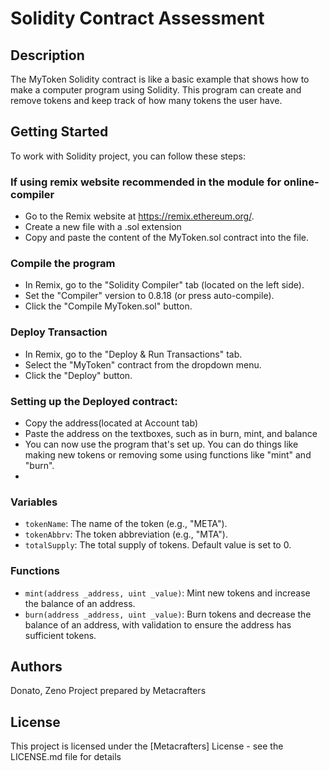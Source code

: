 # Solidity Contract Assessment
## Description
The MyToken Solidity contract is like a basic example that shows how to make a computer program using Solidity. 
This program can create and remove tokens and keep track of how many tokens the user have. 

## Getting Started
To work with Solidity project, you can follow these steps:
### If using remix website recommended in the module for online-compiler
* Go to the Remix website at https://remix.ethereum.org/.
* Create a new file with a .sol extension
* Copy and paste the content of the MyToken.sol contract into the file.

### Compile the program
* In Remix, go to the "Solidity Compiler" tab (located on the left side).
* Set the "Compiler" version to 0.8.18 (or press auto-compile).
* Click the "Compile MyToken.sol" button.

### Deploy Transaction
* In Remix, go to the "Deploy & Run Transactions" tab.
* Select the "MyToken" contract from the dropdown menu.
* Click the "Deploy" button.
  
### Setting up the Deployed contract:
* Copy the address(located at Account tab)
* Paste the address on the textboxes, such as in burn, mint, and balance
* You can now use the program that's set up. You can do things like making new tokens or removing some using functions like "mint" and "burn".
* 
### Variables

- `tokenName`: The name of the token (e.g., "META").
- `tokenAbbrv`: The token abbreviation (e.g., "MTA").
- `totalSupply`: The total supply of tokens. Default value is set to 0.

### Functions
- `mint(address _address, uint _value)`: Mint new tokens and increase the balance of an address.
- `burn(address _address, uint _value)`: Burn tokens and decrease the balance of an address, with validation to ensure the address has sufficient tokens.

## Authors
Donato, Zeno
Project prepared by Metacrafters

## License
This project is licensed under the [Metacrafters] License - see the LICENSE.md file for details
